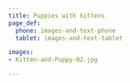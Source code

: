 ```yaml
---
title: Puppies with kittens
page_def:
  phone: images-and-text-phone
  tablet: images-and-text-tablet

images:
- Kitten-and-Puppy-02.jpg

---
```


